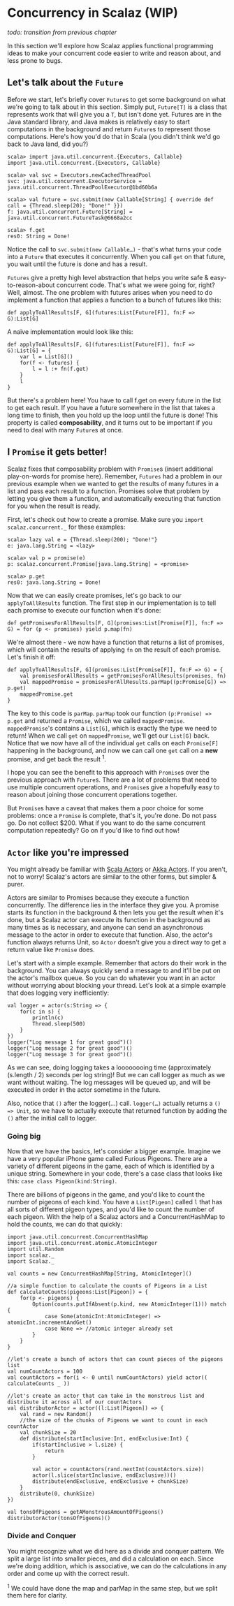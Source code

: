 # Concurrency in Scalaz (WIP)

*todo: transition from previous chapter*

In this section we'll explore how Scalaz applies functional programming ideas to make your concurrent code easier to write and reason about, and less prone to bugs.

## Let's talk about the `Future`

Before we start, let's briefly cover `Future`s to get some background on what we're going to talk about in this section. Simply put, `Future[T]` is a class that represents work that will give you a `T`, but isn't done yet. Futures are in the Java standard library, and Java makes is relatively easy to start computations in the background and return `Future`s to represent those computations. Here's how you'd do that in Scala (you didn't think we'd go back to Java land, did you?)

	scala> import java.util.concurrent.{Executors, Callable}
	import java.util.concurrent.{Executors, Callable}

	scala> val svc = Executors.newCachedThreadPool
	svc: java.util.concurrent.ExecutorService = java.util.concurrent.ThreadPoolExecutor@1bd60b6a

	scala> val future = svc.submit(new Callable[String] { override def call = {Thread.sleep(20); "Done!" }})
	f: java.util.concurrent.Future[String] = java.util.concurrent.FutureTask@6668a2cc
	
	scala> f.get
	res0: String = Done!

Notice the call to `svc.submit(new Callable…)` - that's what turns your code into a `Future` that executes it concurrently. When you call `get` on that future, you wait until the future is done and has a result.

`Futures` give a pretty high level abstraction that helps you write safe & easy-to-reason-about concurrent code. That's what we were going for, right? Well, almost. The one problem with futures arises when you need to do implement a function that applies a function to a bunch of futures like this:

	def applyToAllResults[F, G](futures:List[Future[F]], fn:F => G):List[G]

A naïve implementation would look like this:

	def applyToAllResults[F, G](futures:List[Future[F]], fn:F => G):List[G] = {
		var l = List[G]()
		for(f <- futures) {
			l = l :+ fn(f.get)
		}
		l
	}

But there's a problem here! You have to call f.get on every future in the list to get each result. If you have a future somewhere in the list that takes a long time to finish, then you hold up the loop until the future is done!  This property is called **composability**, and it turns out to be important if you need to deal with many `Future`s at once.

## I `Promise` it gets better!

Scalaz fixes that composability problem with `Promise`s (insert additional play-on-words for promise here). Remember, `Futures` had a problem in our previous example when we wanted to get the results of many futures in a list and pass each result to a function. Promises solve that problem by letting you give them a function, and automatically executing that function for you when the result is ready.

First, let's check out how to create a promise. Make sure you `import scalaz.concurrent._` for these examples:

	scala> lazy val e = {Thread.sleep(200); "Done!"}
	e: java.lang.String = <lazy>

	scala> val p = promise(e)
	p: scalaz.concurrent.Promise[java.lang.String] = <promise>

	scala> p.get
	res0: java.lang.String = Done!

Now that we can easily create promises, let's go back to our `applyToAllResults` function. The first step in our implementation is to tell each promise to execute our function when it's done:

	def getPromisesForAllResults[F, G](promises:List[Promise[F]], fn:F => G) = for (p <- promises) yield p.map(fn)

We're almost there - we now have a function that returns a list of promises, which will contain the results of applying `fn` on the result of each promise. Let's finish it off:

	def applyToAllResults[F, G](promises:List[Promise[F]], fn:F => G) = {
		val promisesForAllResults = getPromisesForAllResults(promises, fn)
		val mappedPromise = promisesForAllResults.parMap((p:Promise[G]) => p.get)
		mappedPromise.get
	}

The key to this code is `parMap`. `parMap` took our function `(p:Promise) => p.get` and returned a `Promise`, which we called `mappedPromise`. `mappedPromise`'s contains a `List[G]`, which is exactly the type we need to return! When we call `get` on `mappedPromise`, we'll get our `List[G]` back. Notice that we now have all of the individual `get` calls on each `Promise[F]` happening in the background, and now we can call one `get` call on a **new** promise, and get back the result <sup>1</sup>.

I hope you can see the benefit to this approach with `Promise`s over the previous approach with `Future`s. There are a lot of problems that need to use multiple concurrent operations, and `Promise`s give a hopefully easy to reason about joining those concurrent operations together.

But `Promise`s have a caveat that makes them a poor choice for some problems: once a `Promise` is complete, that's it, you're done. Do not pass go. Do not collect $200. What if you want to do the same concurrent computation repeatedly? Go on if you'd like to find out how!

## `Actor` like you're impressed

You might already be familiar with [Scala Actors](http://www.scala-lang.org/api/current/scala/actors/Actor.html) or [Akka Actors](http://akka.io/docs/akka/1.2/scala/actors.html). If you aren't, not to worry! Scalaz's actors are similar to the other forms, but simpler & purer.

Actors are similar to Promises because they execute a function concurrently. The difference lies in the interface they give you. A promise starts its function in the background & then lets you get the result when it's done, but a Scalaz actor can execute its function in the background as many times as is necessary, and anyone can send an asynchronous message to the actor in order to execute that function. Also, the actor's function always returns Unit, so `Actor` doesn't give you a direct way to get a return value like `Promise` does.

Let's start with a simple example. Remember that actors do their work in the background. You can always quickly send a message to and it'll be put on the actor's mailbox queue. So you can do whatever you want in an actor without worrying about blocking your thread. Let's look at a simple example that does logging very inefficiently:

	val logger = actor(s:String => {
		for(c in s) {
			println(c)
			Thread.sleep(500)
		}
	})
	logger("Log message 1 for great good")()
	logger("Log message 2 for great good")()
	logger("Log message 3 for great good")()

As we can see, doing logging takes a loooooooing time (approximately (s.length / 2) seconds per log string)! But we can call logger as much as we want without waiting. The log messages will be queued up, and will be executed in order in the actor sometime in the future.

Also, notice that `()` after the logger(…) call. `logger(…)` actually returns a `() => Unit`, so we have to actually execute that returned function by adding the `()` after the initial call to logger.

### Going big

Now that we have the basics, let's consider a bigger example. Imagine we have a very popular iPhone game called Furious Pigeons. There are a variety of different pigeons in the game, each of which is identified by a unique string. Somewhere in your code, there's a case class that looks like this: `case class Pigeon(kind:String)`.

There are billions of pigeons in the game, and you'd like to count the number of pigeons of each kind. You have a `List[Pigeon]` called `l` that has all sorts of different pigeon types, and you'd like to count the number of each pigeon. With the help of a Scalaz actors and a ConcurrentHashMap to hold the counts, we can do that quickly:
	
	import java.util.concurrent.ConcurrentHashMap
	import java.util.concurrent.atomic.AtomicInteger
	import util.Random
	import scalaz._
	import Scalaz._
	
	val counts = new ConcurrentHashMap[String, AtomicInteger]()
	
	//a simple function to calculate the counts of Pigeons in a List
	def calculateCounts(pigeons:List[Pigeon]) = {
		for(p <- pigeons) {
			Option(counts.putIfAbsent(p.kind, new AtomicInteger(1))) match {
				case Some(atomicInt:AtomicInteger) => atomicInt.incrementAndGet()
				case None => //atomic integer already set
			}
		}
	}

	//let's create a bunch of actors that can count pieces of the pigeons list
	val numCountActors = 100
	val countActors = for(i <- 0 until numCountActors) yield actor(( calculateCounts _ ))

	//let's create an actor that can take in the monstrous list and distribute it across all of our countActors
	val distributorActor = actor((l:List[Pigeon]) => {
		val rand = new Random()
		//the size of the chunks of Pigeons we want to count in each countActor
		val chunkSize = 20
		def distribute(startInclusive:Int, endExclusive:Int) {
			if(startInclusive > l.size) {
				return
			}

			val actor = countActors(rand.nextInt(countActors.size))
			actor(l.slice(startInclusive, endExclusive))()
			distribute(endExclusive, endExclusive + chunkSize)
		}
		distribute(0, chunkSize)
	})

	val tonsOfPigeons = getAMonstrousAmountOfPigeons()
	distributorActor(tonsOfPigeons)()

### Divide and Conquer

You might recognize what we did here as a divide and conquer pattern. We split a large list into smaller pieces, and did a calculation on each. Since we're doing addition, which is associative, we can do the calculations in any order and come up with the correct result.

<sup>1</sup> We could have done the map and parMap in the same step, but we split them here for clarity.
